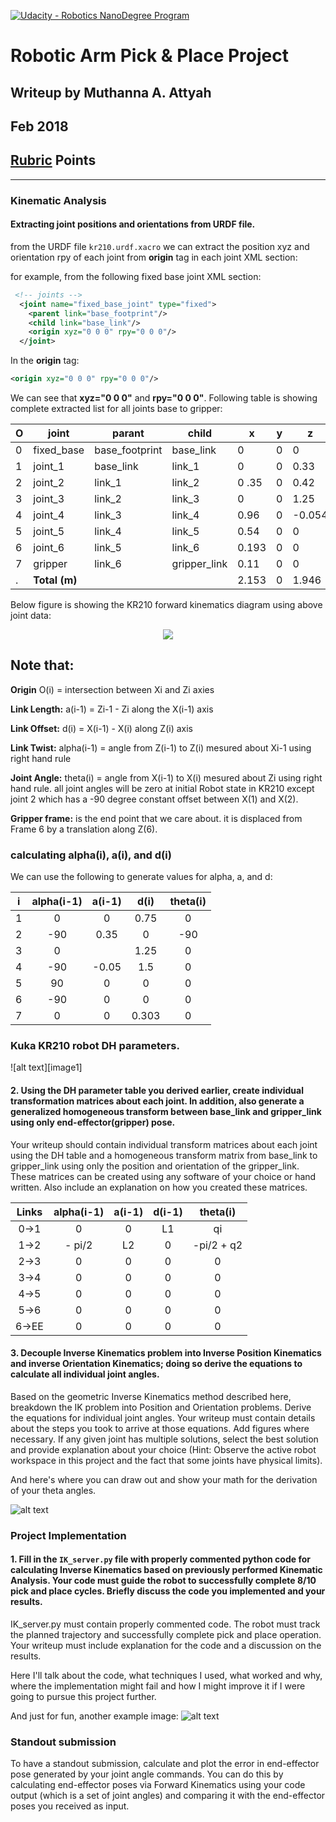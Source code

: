 [![Udacity - Robotics NanoDegree Program](https://s3-us-west-1.amazonaws.com/udacity-robotics/Extra+Images/RoboND_flag.png)](https://www.udacity.com/robotics)
# Robotic Arm Pick & Place Project

## Writeup by Muthanna A. Attyah
## Feb 2018

[//]: # (Image References)

[image2]: ./misc_images/misc3.png
[image3]: ./misc_images/misc2.png

## [Rubric](https://review.udacity.com/#!/rubrics/972/view) Points
---

### Kinematic Analysis

#### Extracting joint positions and orientations from URDF file.

from the URDF file `kr210.urdf.xacro` we can extract the position xyz and orientation rpy of each joint from **origin** tag in each joint XML section:

for example, from the following fixed base joint XML section:

```xml
 <!-- joints -->
  <joint name="fixed_base_joint" type="fixed">
    <parent link="base_footprint"/>
    <child link="base_link"/>
    <origin xyz="0 0 0" rpy="0 0 0"/>
  </joint>
```
In the **origin** tag:
```xml
<origin xyz="0 0 0" rpy="0 0 0"/>
```
We can see that **xyz="0 0 0"** and **rpy="0 0 0"**. Following table is showing complete extracted list for all joints base to gripper:

O | joint | parant | child | x | y | z | r | p | y |
--- | --- | --- | --- | --- | --- | --- | --- | --- | --- |
0 | fixed_base | base_footprint | base_link | 0 | 0 | 0 | 0 | 0 | 0 |
1 | joint_1 | base_link | link_1 | 0 | 0 | 0.33 | 0 | 0 | 0 |
2 | joint_2 | link_1 | link_2 | 0 .35| 0 | 0.42 | 0 | 0 | 0 |
3 | joint_3 | link_2 | link_3 | 0 | 0 | 1.25 | 0 | 0 | 0 |
4 | joint_4 | link_3 | link_4 | 0.96 | 0 | -0.054 | 0 | 0 | 0 |
5 | joint_5 | link_4 | link_5 | 0.54 | 0 | 0 | 0 | 0 | 0 |
6 | joint_6 | link_5 | link_6 | 0.193 | 0 | 0 | 0 | 0 | 0 |
7 | gripper | link_6 | gripper_link | 0.11 | 0 | 0 | 0 | 0 | 0 |
. | **Total (m)** |  |  | 2.153 | 0 | 1.946 | 0 | 0 | 0 |

Below figure is showing the KR210 forward kinematics diagram using above joint data:

<p align="center"> <img src="./misc_images/KR210_FK.jpg"> </p>

Note that:
---
**Origin** O(i) = intersection between Xi and Zi axies

**Link Length:** a(i-1) = Zi-1 - Zi along the X(i-1) axis

**Link Offset:** d(i) = X(i-1) - X(i) along Z(i) axis

**Link Twist:** alpha(i-1) = angle from Z(i-1) to Z(i) mesured about Xi-1 using right hand rule

**Joint Angle:** theta(i) = angle from X(i-1) to X(i) mesured about Zi using right hand rule. all joint angles will be zero at initial Robot state in KR210 except joint 2 which has a -90 degree constant offset between X(1) and X(2).

**Gripper frame:** is the end point that we care about. it is displaced from Frame 6 by a translation along Z(6).


### calculating alpha(i), a(i), and d(i)

We can use the following to generate values for alpha, a, and d:







i | alpha(i-1) | a(i-1) | d(i) | theta(i) |
:---: | :---: | :---: | :---: | :---: |
1 | 0 | 0 | 0.75 | 0 |
2 | -90 | 0.35 | 0 | -90 |
3 | 0 |  | 1.25 | 0 |
4 | -90 | -0.05 | 1.5 | 0 |
5 | 90 | 0 | 0 | 0 |
6 | -90 | 0 | 0 | 0 |
7 | 0 | 0 | 0.303 | 0 |

### Kuka KR210 robot DH parameters.

![alt text][image1]

#### 2. Using the DH parameter table you derived earlier, create individual transformation matrices about each joint. In addition, also generate a generalized homogeneous transform between base_link and gripper_link using only end-effector(gripper) pose.


Your writeup should contain individual transform matrices about each joint using the DH table and a homogeneous transform matrix from base_link to gripper_link using only the position and orientation of the gripper_link. These matrices can be created using any software of your choice or hand written. Also include an explanation on how you created these matrices.


Links | alpha(i-1) | a(i-1) | d(i-1) | theta(i) |
:---: | :---: | :---: | :---: | :---: |
0->1 | 0 | 0 | L1 | qi |
1->2 | - pi/2 | L2 | 0 | -pi/2 + q2 |
2->3 | 0 | 0 | 0 | 0 |
3->4 |  0 | 0 | 0 | 0 |
4->5 | 0 | 0 | 0 | 0 |
5->6 | 0 | 0 | 0 | 0 |
6->EE | 0 | 0 | 0 | 0 |


#### 3. Decouple Inverse Kinematics problem into Inverse Position Kinematics and inverse Orientation Kinematics; doing so derive the equations to calculate all individual joint angles.

Based on the geometric Inverse Kinematics method described here, breakdown the IK problem into Position and Orientation problems. Derive the equations for individual joint angles. Your writeup must contain details about the steps you took to arrive at those equations. Add figures where necessary. If any given joint has multiple solutions, select the best solution and provide explanation about your choice (Hint: Observe the active robot workspace in this project and the fact that some joints have physical limits).


And here's where you can draw out and show your math for the derivation of your theta angles. 

![alt text][image2]

### Project Implementation

#### 1. Fill in the `IK_server.py` file with properly commented python code for calculating Inverse Kinematics based on previously performed Kinematic Analysis. Your code must guide the robot to successfully complete 8/10 pick and place cycles. Briefly discuss the code you implemented and your results. 

IK_server.py must contain properly commented code. The robot must track the planned trajectory and successfully complete pick and place operation. Your writeup must include explanation for the code and a discussion on the results.

Here I'll talk about the code, what techniques I used, what worked and why, where the implementation might fail and how I might improve it if I were going to pursue this project further.  

And just for fun, another example image:
![alt text][image3]


### Standout submission

To have a standout submission, calculate and plot the error in end-effector pose generated by your joint angle commands. You can do this by calculating end-effector poses via Forward Kinematics using your code output (which is a set of joint angles) and comparing it with the end-effector poses you received as input.
